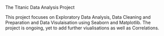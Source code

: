 The Titanic Data Analysis Project

This project focuses on Exploratory Data Analysis, Data Cleaning and Preparation and Data Visulaisation using Seaborn and Matplotlib. The project is ongoing, yet to add further viualisations as well as Correlations. 

